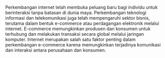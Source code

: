 Perkembangan internet telah membuka peluang baru bagi individu untuk berinteraksi tanpa batasan di dunia maya. Perkembangan teknologi informasi dan telekomunikasi juga telah mempengaruhi sektor bisnis, terutama dalam bentuk e-commerce atau perdagangan elektronik melalui internet. E-commerce memungkinkan produsen dan konsumen untuk terhubung dan melakukan transaksi secara global melalui jaringan komputer. Internet merupakan salah satu faktor penting dalam perkembangan e-commerce karena memungkinkan terjadinya komunikasi dan interaksi antara perusahaan dan konsumen.
